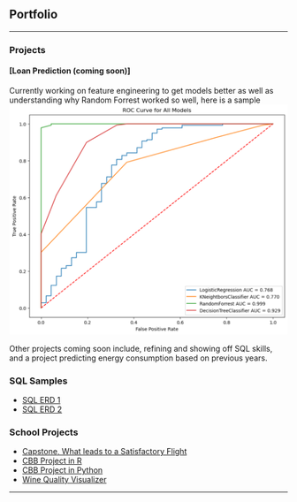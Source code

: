 ## Portfolio 

---

### Projects

#### [Loan Prediction (coming soon)]<!--(/sample_page)-->
Currently working on feature engineering to get models better as well as understanding why Random Forrest worked so well, here is a sample
<img src="images/Screenshot 2024-10-30 at 13-20-53 Untitled7 - Jupyter Notebook.png?raw=true"/>

Other projects coming soon include, refining and showing off SQL skills, and a project predicting energy consumption based on previous years.

### SQL Samples

- [SQL ERD 1](https://github.com/T1mSchneider/SQL/blob/main/SQL%20ERD%201%20questions.md)
- [SQL ERD 2](https://github.com/T1mSchneider/SQL/blob/main/SQL%20ERD%20questions%202.md)



<!--
[Project 2 Title](/pdf/sample_presentation.pdf)
<img src="images/dummy_thumbnail.jpg?raw=true"/>

---
[Project 3 Title](http://example.com/)
<img src="images/dummy_thumbnail.jpg?raw=true"/>

---
-->

### School Projects

- [Capstone, What leads to a Satisfactory Flight](https://github.com/T1mSchneider/School_Projects/blob/main/CAPSTONE%20PROJ.ipynb)
- [CBB Project in R](https://github.com/T1mSchneider/School_Projects/blob/main/CBB_in_R.pdf)
- [CBB Project in Python](https://github.com/T1mSchneider/School_Projects/blob/main/CBB_in_Python.ipynb)
- [Wine Quality Visualizer](https://github.com/T1mSchneider/School_Projects/blob/main/Wine%20Quality%20Visualizer.ipynb)

---


